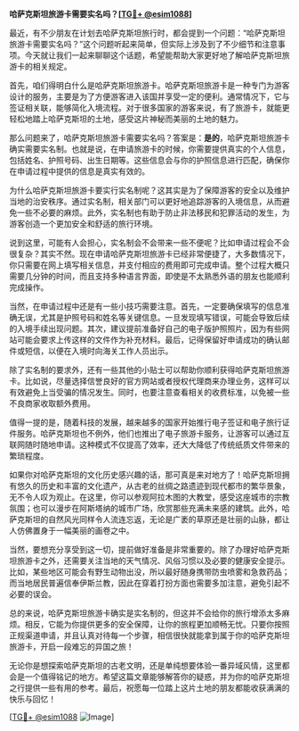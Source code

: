 **哈萨克斯坦旅游卡需要实名吗？[[TG💪+ @esim1088](https://t.me/s/esim1088)]**

最近，有不少朋友在计划去哈萨克斯坦旅行时，都会提到一个问题：“哈萨克斯坦旅游卡需要实名吗？”这个问题听起来简单，但实际上涉及到了不少细节和注意事项。今天就让我们一起来聊聊这个话题，希望能帮助大家更好地了解哈萨克斯坦旅游卡的相关规定。

首先，咱们得明白什么是哈萨克斯坦旅游卡。哈萨克斯坦旅游卡是一种专门为游客设计的服务，主要是为了方便游客进入该国并享受一定的便利。通常情况下，它与签证相关联，能够简化入境流程。对于很多国家的游客来说，有了旅游卡，就能更轻松地踏上哈萨克斯坦的土地，感受这片神秘而美丽的土地的魅力。

那么问题来了，哈萨克斯坦旅游卡需要实名吗？答案是：**是的**，哈萨克斯坦旅游卡确实需要实名制。也就是说，在申请旅游卡的时候，你需要提供真实的个人信息，包括姓名、护照号码、出生日期等。这些信息会与你的护照信息进行匹配，确保你在申请过程中提供的信息是真实有效的。

为什么哈萨克斯坦旅游卡要实行实名制呢？这其实是为了保障游客的安全以及维护当地的治安秩序。通过实名制，相关部门可以更好地追踪游客的入境信息，从而避免一些不必要的麻烦。此外，实名制也有助于防止非法移民和犯罪活动的发生，为游客创造一个更加安全和舒适的旅行环境。

说到这里，可能有人会担心，实名制会不会带来一些不便呢？比如申请过程会不会很复杂？其实不然。现在申请哈萨克斯坦旅游卡已经非常便捷了，大多数情况下，你只需要在网上填写相关信息，并支付相应的费用即可完成申请。整个过程大概只需要几分钟的时间，而且支持多种语言界面，即使是不太熟悉外语的朋友也能顺利完成操作。

当然，在申请过程中还是有一些小技巧需要注意。首先，一定要确保填写的信息准确无误，尤其是护照号码和姓名等关键信息。一旦发现填写错误，可能会导致后续的入境手续出现问题。其次，建议提前准备好自己的电子版护照照片，因为有些网站可能会要求上传这样的文件作为补充材料。最后，记得保留好申请成功的确认邮件或短信，以便在入境时向海关工作人员出示。

除了实名制的要求外，还有一些其他的小贴士可以帮助你顺利获得哈萨克斯坦旅游卡。比如说，尽量选择信誉良好的官方网站或者授权代理商来办理业务，这样可以有效避免上当受骗的情况发生。同时，也要注意查看相关的收费标准，以免被一些不良商家收取额外费用。

值得一提的是，随着科技的发展，越来越多的国家开始推行电子签证和电子旅行证件服务。哈萨克斯坦也不例外，他们也推出了电子旅游卡服务，让游客可以通过互联网随时随地申请。这种模式不仅提高了效率，还大大降低了传统纸质文件带来的繁琐程度。

如果你对哈萨克斯坦的文化历史感兴趣的话，那可真是来对地方了！哈萨克斯坦拥有悠久的历史和丰富的文化遗产，从古老的丝绸之路遗迹到现代都市的繁华景象，无不令人叹为观止。在这里，你可以参观阿拉木图的大教堂，感受这座城市的宗教氛围；也可以漫步在阿斯塔纳的城市广场，欣赏那些充满未来感的建筑。此外，哈萨克斯坦的自然风光同样令人流连忘返，无论是广袤的草原还是壮丽的山脉，都让人仿佛置身于一幅美丽的画卷之中。

当然，要想充分享受到这一切，提前做好准备是非常重要的。除了办理好哈萨克斯坦旅游卡之外，还需要关注当地的天气情况、风俗习惯以及必要的健康安全提示。比如，某些地区可能会有野生动物出没，所以最好随身携带防虫喷雾和急救药品；而当地居民普遍信奉伊斯兰教，因此在穿着打扮方面也需要多加注意，避免引起不必要的误会。

总的来说，哈萨克斯坦旅游卡确实是实名制的，但这并不会给你的旅行增添太多麻烦。相反，它能为你提供更多的安全保障，让你的旅程更加顺畅无忧。只要你按照正规渠道申请，并且认真对待每一个步骤，相信很快就能拿到属于你的哈萨克斯坦旅游卡，开启一段难忘的异国之旅！

无论你是想探索哈萨克斯坦的古老文明，还是单纯想要体验一番异域风情，这里都会是一个值得铭记的地方。希望这篇文章能够解答你的疑惑，并为你的哈萨克斯坦之行提供一些有用的参考。最后，祝愿每一位踏上这片土地的朋友都能收获满满的快乐与回忆！

[[TG💪+ @esim1088](https://t.me/s/esim1088) ![Image](https://i.postimg.cc/4NQfJmqS/Snipaste-2025-05-13-00-14-12.png)]